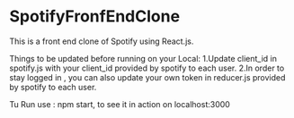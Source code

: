# SpotifyFronfEndClone


This is a front end clone of Spotify using React.js.

Things to be updated before running on your Local:
1.Update client_id in spotify.js with your client_id provided by spotify to each user.
2.In order to stay logged in , you can also update your own token in reducer.js provided by spotify to each user.

Tu Run use : npm start, to see it in action on localhost:3000

